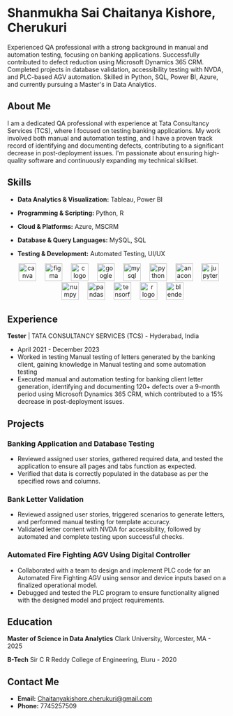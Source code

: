 # Shanmukha Sai Chaitanya Kishore, Cherukuri

Experienced QA professional with a strong background in manual and automation testing, focusing on banking applications. Successfully contributed to defect reduction using Microsoft Dynamics 365 CRM. Completed projects in database validation, accessibility testing with NVDA, and PLC-based AGV automation. Skilled in Python, SQL, Power BI, Azure, and currently pursuing a Master's in Data Analytics.

## About Me

I am a dedicated QA professional with experience at Tata Consultancy Services (TCS), where I focused on testing banking applications. My work involved both manual and automation testing, and I have a proven track record of identifying and documenting defects, contributing to a significant decrease in post-deployment issues. I'm passionate about ensuring high-quality software and continuously expanding my technical skillset.

## Skills

* **Data Analytics & Visualization:** Tableau, Power BI
* **Programming & Scripting:** Python, R 
* **Cloud & Platforms:** Azure, MSCRM 
* **Database & Query Languages:** MySQL, SQL 
* **Testing & Development:** Automated Testing, UI/UX

  <div align="center">
  <img src="https://cdn.jsdelivr.net/gh/devicons/devicon/icons/canva/canva-original.svg" height="40" alt="canva logo"  />
  <img width="12" />
  <img src="https://cdn.jsdelivr.net/gh/devicons/devicon/icons/figma/figma-original.svg" height="40" alt="figma logo"  />
  <img width="12" />
  <img src="https://cdn.jsdelivr.net/gh/devicons/devicon/icons/c/c-original.svg" height="40" alt="c logo"  />
  <img width="12" />
  <img src="https://cdn.jsdelivr.net/gh/devicons/devicon/icons/google/google-original.svg" height="40" alt="google logo"  />
  <img width="12" />
  <img src="https://cdn.jsdelivr.net/gh/devicons/devicon/icons/mysql/mysql-original.svg" height="40" alt="mysql logo"  />
  <img width="12" />
  <img src="https://cdn.jsdelivr.net/gh/devicons/devicon/icons/python/python-original.svg" height="40" alt="python logo"  />
  <img width="12" />
  <img src="https://cdn.jsdelivr.net/gh/devicons/devicon/icons/anaconda/anaconda-original.svg" height="40" alt="anaconda logo"  />
  <img width="12" />
  <img src="https://cdn.jsdelivr.net/gh/devicons/devicon/icons/jupyter/jupyter-original.svg" height="40" alt="jupyter logo"  />
  <img width="12" />
  <img src="https://cdn.jsdelivr.net/gh/devicons/devicon/icons/numpy/numpy-original.svg" height="40" alt="numpy logo"  />
  <img width="12" />
  <img src="https://cdn.jsdelivr.net/gh/devicons/devicon/icons/pandas/pandas-original.svg" height="40" alt="pandas logo"  />
  <img width="12" />
  <img src="https://cdn.jsdelivr.net/gh/devicons/devicon/icons/tensorflow/tensorflow-original.svg" height="40" alt="tensorflow logo"  />
  <img width="12" />
  <img src="https://cdn.jsdelivr.net/gh/devicons/devicon/icons/r/r-original.svg" height="40" alt="r logo"  />
  <img width="12" />
  <img src="https://cdn.jsdelivr.net/gh/devicons/devicon/icons/blender/blender-original.svg" height="40" alt="blender logo"  />
</div>

###

## Experience

**Tester** | TATA CONSULTANCY SERVICES (TCS) - Hyderabad, India 
* April 2021 - December 2023
* Worked in testing Manual testing of letters generated by the banking client, gaining knowledge in Manual testing and some automation testing
* Executed manual and automation testing for banking client letter generation, identifying and documenting 120+ defects over a 9-month period using Microsoft Dynamics 365 CRM, which contributed to a 15% decrease in post-deployment issues.

## Projects

### Banking Application and Database Testing 
* Reviewed assigned user stories, gathered required data, and tested the application to ensure all pages and tabs function as expected. 
* Verified that data is correctly populated in the database as per the specified rows and columns.

### Bank Letter Validation
* Reviewed assigned user stories, triggered scenarios to generate letters, and performed manual testing for template accuracy.
* Validated letter content with NVDA for accessibility, followed by automated and complete testing upon successful checks. 

### Automated Fire Fighting AGV Using Digital Controller 
* Collaborated with a team to design and implement PLC code for an Automated Fire Fighting AGV using sensor and device inputs based on a finalized operational model. 
* Debugged and tested the PLC program to ensure functionality aligned with the designed model and project requirements. 

## Education

**Master of Science in Data Analytics** 
Clark University, Worcester, MA - 2025 

**B-Tech** 
Sir C R Reddy College of Engineering, Eluru - 2020 

## Contact Me

* **Email:** Chaitanyakishore.cherukuri@gmail.com 
* **Phone:** 7745257509 
